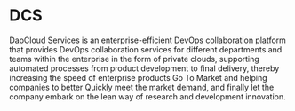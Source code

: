 # DCS 
DaoCloud Services is an enterprise-efficient DevOps collaboration platform that provides DevOps collaboration services for different departments and teams within the enterprise in the form of private clouds, supporting automated processes from product development to final delivery, thereby increasing the speed of enterprise products Go To Market and helping companies to better Quickly meet the market demand, and finally let the company embark on the lean way of research and development innovation.
